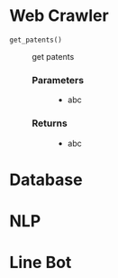 # Web Crawler

    get_patents()

<dl>
<dd> 
  get patents 
  
  <dl>
  
  ### Parameters
  <dd>
    <ul><li> abc
  </dd>

  ### Returns
  <dd>
    <ul><li> abc
  </dd>
  </dl>
</dd>
</dl>

# Database

# NLP

# Line Bot
